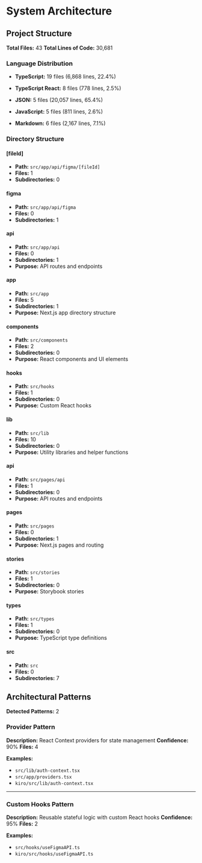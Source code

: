 # System Architecture

## Project Structure

**Total Files:** 43
**Total Lines of Code:** 30,681

### Language Distribution


- **TypeScript:** 19 files (6,868 lines, 22.4%)

- **TypeScript React:** 8 files (778 lines, 2.5%)

- **JSON:** 5 files (20,057 lines, 65.4%)

- **JavaScript:** 5 files (811 lines, 2.6%)

- **Markdown:** 6 files (2,167 lines, 7.1%)


### Directory Structure


#### [fileId]
- **Path:** `src/app/api/figma/[fileId]`
- **Files:** 1
- **Subdirectories:** 0



#### figma
- **Path:** `src/app/api/figma`
- **Files:** 0
- **Subdirectories:** 1



#### api
- **Path:** `src/app/api`
- **Files:** 0
- **Subdirectories:** 1
- **Purpose:** API routes and endpoints


#### app
- **Path:** `src/app`
- **Files:** 5
- **Subdirectories:** 1
- **Purpose:** Next.js app directory structure


#### components
- **Path:** `src/components`
- **Files:** 2
- **Subdirectories:** 0
- **Purpose:** React components and UI elements


#### hooks
- **Path:** `src/hooks`
- **Files:** 1
- **Subdirectories:** 0
- **Purpose:** Custom React hooks


#### lib
- **Path:** `src/lib`
- **Files:** 10
- **Subdirectories:** 0
- **Purpose:** Utility libraries and helper functions


#### api
- **Path:** `src/pages/api`
- **Files:** 1
- **Subdirectories:** 0
- **Purpose:** API routes and endpoints


#### pages
- **Path:** `src/pages`
- **Files:** 0
- **Subdirectories:** 1
- **Purpose:** Next.js pages and routing


#### stories
- **Path:** `src/stories`
- **Files:** 1
- **Subdirectories:** 0
- **Purpose:** Storybook stories


#### types
- **Path:** `src/types`
- **Files:** 1
- **Subdirectories:** 0
- **Purpose:** TypeScript type definitions


#### src
- **Path:** `src`
- **Files:** 0
- **Subdirectories:** 7



## Architectural Patterns

**Detected Patterns:** 2


### Provider Pattern

**Description:** React Context providers for state management
**Confidence:** 90%
**Files:** 4

**Examples:**
- `src/lib/auth-context.tsx`
- `src/app/providers.tsx`
- `kiro/src/lib/auth-context.tsx`

---

### Custom Hooks Pattern

**Description:** Reusable stateful logic with custom React hooks
**Confidence:** 95%
**Files:** 2

**Examples:**
- `src/hooks/useFigmaAPI.ts`
- `kiro/src/hooks/useFigmaAPI.ts`

